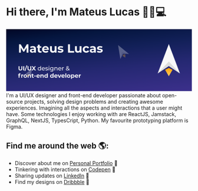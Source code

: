 # Hi there, I'm Mateus Lucas 👋🚀💻

<img src="https://raw.githubusercontent.com/MateuxLucax/MateuxLucax/master/cover.png" alt="banner that says Mateus Lucas - UI/UX designer and front-end developer">
I'm a UI/UX designer and front-end developer passionate about open-source projects, solving design problems and creating awesome experiences. Imagining all the aspects and interactions that a user might have. Some technologies I enjoy working with are ReactJS, Jamstack, GraphQL, NextJS, TypesCript, Python. My favourite prototyping platform is Figma.

## Find me around the web 🌎:
- Discover about me on <a href="https://mateux.dev">Personal Portfolio</a> 🚀
- Tinkering with interactions on <a href="https://codepen.io/MateuxLucax"> Codepen</a> 🏓
- Sharing updates on <a href="https://www.linkedin.com/in/mateusbrandt/">LinkedIn</a> 💼
- Find my designs on <a href="https://dribbble.com/MateuxLucax">Dribbble</a> 🎨

<!--
## Some facts 🤖:
- 🔭 I’m currently working on TypeScript
- 🌱 I’m currently learning NextJS
- 👯 I’m looking to collaborate on NextJS projects
- 🤔 I’m looking for help with TypeORM
- 💬 Ask me about CSS 
-->
